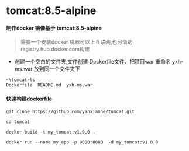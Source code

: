 # tomcat:8.5-alpine

#### 制作docker 镜像基于 tomcat:8.5-alpine
> 需要一个安装docker 机器可以上互联网,也可借助registry.hub.docker.com构建

* 创建一个空白的文件夹,文件创建 Dockerfile文件、把项目war 重命名 yxh-ms.war 放到同一个文件夹下


~~~~~~
~\tomcat>ls
Dockerfile  README.md  yxh-ms.war
~~~~~~

#### 快速构建dockerfile

~~~~~~
git clone https://github.com/yanxianhe/tomcat.git

cd tomcat

docker build -t my_tomcat:v1.0.0 .

docker run --name my_app -p 8080:8080  -d my_tomcat:v1.0.0

~~~~~~